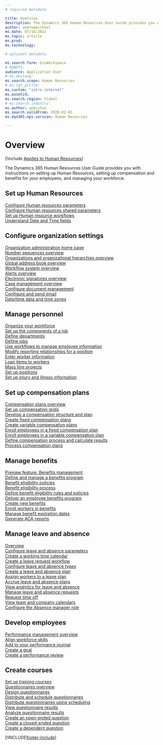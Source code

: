 ```yaml
---
# required metadata

title: Overview
description: The Dynamics 365 Human Resources User Guide provides you with instructions on setting up Human Resources, setting up compensation and benefits for your employees, and managing your workforce.
author: andreabichsel
ms.date: 07/16/2021
ms.topic: article
ms.prod: 
ms.technology: 

# optional metadata

ms.search.form: EssWorkspace
# ROBOTS: 
audience: Application User
# ms.devlang: 
ms.search.scope: Human Resources
# ms.tgt_pltfrm: 
ms.custom: "intro-internal"
ms.assetid: 
ms.search.region: Global
# ms.search.industry: 
ms.author: anbichse
ms.search.validFrom: 2020-02-03
ms.dyn365.ops.version: Human Resources

---
```


# Overview

[!include [Applies to Human Resources](../includes/applies-to-hr.md)]

The Dynamics 365 Human Resources User Guide provides you with instructions on setting up Human Resources, setting up compensation and benefits for your employees, and managing your workforce.

## Set up Human Resources

[Configure Human resources parameters](hr-setup-parameters.md)</br>
[Configure Human resources shared parameters](hr-setup-shared-parameters.md)</br>
[Set up Human resource workflows](./hr-workflow-manage-employee-information.md)</br>
[Understand Date and Time fields](hr-setup-date-time-fields.md)</br>

## Configure organization settings

[Organization administration home page](../fin-ops-core/fin-ops/organization-administration/organization-administration-home-page.md?toc=/dynamics365/human-resources/toc.json)</br>
[Number sequences overview](../fin-ops-core/fin-ops/organization-administration/number-sequence-overview.md?toc=/dynamics365/human-resources/toc.json)</br>
[Organizations and organizational hierarchies overview](../fin-ops-core/fin-ops/organization-administration/organizations-organizational-hierarchies.md?toc=/dynamics365/human-resources/toc.json)</br>
[Global address book overview](../fin-ops-core/fin-ops/organization-administration/overview-global-address-book.md?toc=/dynamics365/human-resources/toc.json)</br>
[Workflow system overview](../fin-ops-core/fin-ops/organization-administration/overview-workflow-system.md?toc=/dynamics365/human-resources/toc.json)</br>
[Alerts overview](../fin-ops-core/fin-ops/get-started/alerts-overview.md?toc=/dynamics365/human-resources/toc.json)</br>
[Electronic signatures overview](../fin-ops-core/fin-ops/organization-administration/electronic-signature-overview.md?toc=/dynamics365/human-resources/toc.json)</br>
[Case management overview](../fin-ops-core/fin-ops/organization-administration/cases.md?toc=/dynamics365/human-resources/toc.json)</br>
[Configure document management](../fin-ops-core/fin-ops/organization-administration/configure-document-management.md?toc=/dynamics365/human-resources/toc.json)</br>
[Configure and send email](../fin-ops-core/fin-ops/organization-administration/configure-email.md?toc=/dynamics365/human-resources/toc.json)</br>
[Date/time data and time zones](../fin-ops-core/fin-ops/organization-administration/date-time-zones.md?toc=/dynamics365/human-resources/toc.json)</br>

## Manage personnel

[Organize your workforce](hr-personnel-departments-jobs-positions.md)</br>
[Set up the components of a job](hr-personnel-jobs.md)</br>
[Define departments](hr-personnel-define-departments.md)</br>
[Define jobs](hr-personnel-define-jobs.md)</br>
[Use workflows to manage employee information](hr-workflow-manage-employee-information.md)</br>
[Modify reporting relationships for a position](hr-personnel-modify-reporting-relationships-position.md)</br>
[Enter worker information](hr-personnel-enter-worker-information.md)</br>
[Loan items to workers](hr-personnel-loan-item-worker.md)</br>
[Mass hire projects](hr-personnel-mass-hire-projects.md)</br>
[Set up positions](hr-personnel-set-up-positions.md)</br>
[Set up injury and illness information](hr-personnel-set-up-injury-illness-information.md)</br>

## Set up compensation plans

[Compensation plans overview](hr-compensation-overview.md)</br>
[Set up compensation grids](hr-compensation-grids.md)</br>
[Develop a compensation structure and plan](hr-compensation-structure.md)</br>
[Create fixed compensation plans](hr-compensation-fixed-plans.md)</br>
[Create variable compensation plans](hr-compensation-variable-plans.md)</br>
[Enroll employees in a fixed compensation plan](hr-compensation-enroll-employees-fixed.md)</br>
[Enroll employees in a variable compensation plan](hr-compensation-enroll-employees-variable.md)</br>
[Define compensation process and calculate results](hr-compensation-define-process.md)</br>
[Process compensation plans](hr-compensation-process.md)</br>

## Manage benefits

[Preview feature: Benefits management](hr-benefits-management-overview.md)</br>
[Define and manage a benefits program](hr-benefits-manage-program.md)</br>
[Benefit eligibility policies](hr-benefits-eligibility-policies.md)</br>
[Benefit eligibility process](hr-benefits-eligibility-process.md)</br>
[Define benefit eligibility rules and policies](hr-benefits-define-eligibility-rules.md)</br>
[Deliver an employee benefits program](hr-benefits-deliver-employee-benefits-program.md)</br>
[Create new benefits](hr-benefits-create.md)</br>
[Enroll workers in benefits](hr-benefits-enroll-workers.md)</br>
[Manage benefit expiration dates](hr-benefits-expiration-dates.md)</br>
[Generate ACA reports](hr-benefits-aca-reports.md)</br>

## Manage leave and absence

[Overview](hr-leave-and-absence-overview.md)</br>
[Configure leave and absence parameters](hr-leave-and-absence-parameters.md)</br>
[Create a working time calendar](hr-leave-and-absence-working-time-calendar.md)</br>
[Create a leave request workflow](hr-leave-and-absence-workflow.md)</br>
[Configure leave and absence types](hr-leave-and-absence-types.md)</br>
[Create a leave and absence plan](hr-leave-and-absence-plans.md)</br>
[Assign workers to a leave plan](hr-leave-and-absence-enroll.md)</br>
[Accrue leave and absence plans](hr-leave-and-absence-accrue.md)</br>
[View analytics for leave and absence](hr-leave-and-absence-analytics.md)</br>
[Manage leave and absence requests](hr-employee-self-service-manage-requests.md)</br>
[Request time off](hr-employee-self-service-request-time-off.md)</br>
[View team and company calendars](hr-employee-self-service-calendar.md)</br>
[Configure the Absence manager role](hr-configure-absence-manager.md)</br>

## Develop employees

[Performance management overview](hr-develop-performance-management-overview.md)</br>
[Align workforce skills](hr-develop-skills.md)</br>
[Add to your performance journal](hr-develop-add-performance-journal.md)</br>
[Create a goal](hr-develop-create-goal.md)</br>
[Create a performance review](hr-develop-create-performance-review.md)</br>

## Create courses

[Set up training courses](hr-learning-courses.md)</br>
[Questionnaires overview](hr-learning-questionnaires.md)</br>
[Design questionnaires](hr-learning-design-questionnaires.md)</br>
[Distribute and schedule questionnaires](hr-learning-distribute-questionnaires.md)</br>
[Distribute questionnaires using scheduling](hr-learning-distribute-questionnaires-scheduling.md)</br>
[View questionnaire results](hr-learning-evaluate-questionnaire-results.md)</br>
[Analyze questionnaire results](hr-learning-analyze-questionnaire-results.md)</br>
[Create an open-ended question](hr-learning-create-open-ended-question.md)</br>
[Create a closed-ended question](hr-learning-create-closed-ended-question.md)</br>
[Create a dependent question](hr-learning-depending-question.md)</br>





[!INCLUDE[footer-include](../includes/footer-banner.md)]
